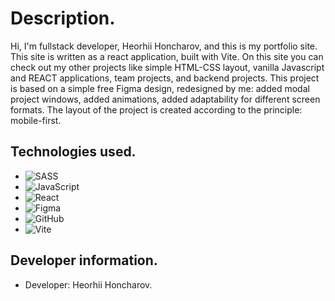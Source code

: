 # Description.


Hi, I'm fullstack developer, Heorhii Honcharov, and this is my portfolio site. This site is written as a react application, built with Vite. On this site you can check out my other projects like simple HTML-CSS layout, vanilla Javascript and REACT applications, team projects, and backend projects.
This project is based on a simple free Figma design, redesigned by me: added modal project windows, added animations, added adaptability for different screen formats. The layout of the project is created according to the principle: mobile-first.

## Technologies used.

-  ![SASS](https://img.shields.io/badge/SASS-hotpink.svg?style=for-the-badge&logo=SASS&logoColor=white)
-  ![JavaScript](https://img.shields.io/badge/javascript-%23323330.svg?style=for-the-badge&logo=javascript&logoColor=%23F7DF1E)
-  ![React](https://img.shields.io/badge/react-%2320232a.svg?style=for-the-badge&logo=react&logoColor=%2361DAFB)
-  ![Figma](https://img.shields.io/badge/figma-%23F24E1E.svg?style=for-the-badge&logo=figma&logoColor=white)
-  ![GitHub](https://img.shields.io/badge/github-%23121011.svg?style=for-the-badge&logo=github&logoColor=white)
-  ![Vite](https://img.shields.io/badge/vite-%23646CFF.svg?style=for-the-badge&logo=vite&logoColor=white)



## Developer information.

- Developer: Heorhii Honcharov.
